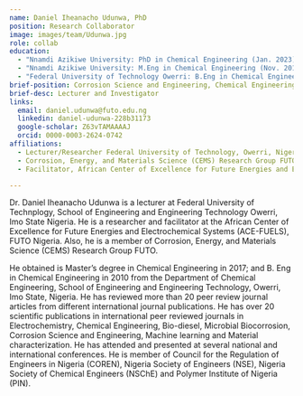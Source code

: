 ```yaml
---
name: Daniel Iheanacho Udunwa, PhD
position: Research Collaborator
image: images/team/Udunwa.jpg
role: collab
education:
  - "Nnamdi Azikiwe University: PhD in Chemical Engineering (Jan. 2023)"
  - "Nnamdi Azikiwe University: M.Eng in Chemical Engineering (Nov. 2017)"
  - "Federal University of Technology Owerri: B.Eng in Chemical Engineering (Apr. 2010)"
brief-position: Corrosion Science and Engineering, Chemical Engineering, Machine learning, Electrochemistry, Bio-diesel, Quantum Chemistry and Material Science.
brief-desc: Lecturer and Investigator
links:
  email: daniel.udunwa@futo.edu.ng
  linkedin: daniel-udunwa-228b31173
  google-scholar: Z63vTAMAAAAJ
  orcid: 0000-0003-2624-0742
affiliations:
  - Lecturer/Researcher Federal University of Technology, Owerri, Nigeria 
  - Corrosion, Energy, and Materials Science (CEMS) Research Group FUTO 
  - Facilitator, African Center of Excellence for Future Energies and Electrochemical Systems (ACE-FUELS), FUTO Nigeria.

---
```

Dr. Daniel Iheanacho Udunwa is a lecturer at Federal University of Technplogy, School of Engineering and Engineering Technology Owerri, Imo State Nigeria. He is a researcher and facilitator at the African Center of Excellence for Future Energies and Electrochemical Systems (ACE-FUELS), FUTO Nigeria. Also, he is a member of Corrosion, Energy, and Materials Science (CEMS) Research Group FUTO. 

He obtained is Master’s degree in Chemical Engineering in 2017; and B. Eng in Chemical Engineering in 2010 from the Department of Chemical Engineering, School of Engineering and Engineering Technology, Owerri, Imo State, Nigeria. He has reviewed more than 20 peer review journal articles from different international journal publications. He has over 20 scientific publications in international peer reviewed journals in Electrochemistry, Chemical Engineering, Bio-diesel, Microbial Biocorrosion, Corrosion Science and Engineering, Machine learning and Material characterization. He has attended and presented at several national and international conferences. He is member of Council for the Regulation of Engineers in Nigeria (COREN), Nigeria Society of Engineers (NSE), Nigeria Society of Chemical Engineers (NSChE) and Polymer Institute of Nigeria (PIN).